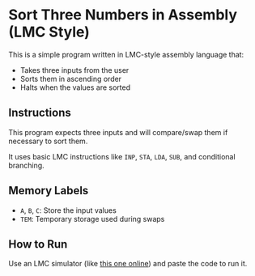 # Sort Three Numbers in Assembly (LMC Style)

This is a simple program written in LMC-style assembly language that:
- Takes three inputs from the user
- Sorts them in ascending order
- Halts when the values are sorted

## Instructions
This program expects three inputs and will compare/swap them if necessary to sort them.

It uses basic LMC instructions like `INP`, `STA`, `LDA`, `SUB`, and conditional branching.

## Memory Labels
- `A`, `B`, `C`: Store the input values
- `TEM`: Temporary storage used during swaps

## How to Run
Use an LMC simulator (like [this one online](https://peterhigginson.co.uk/lmc/)) and paste the code to run it.
